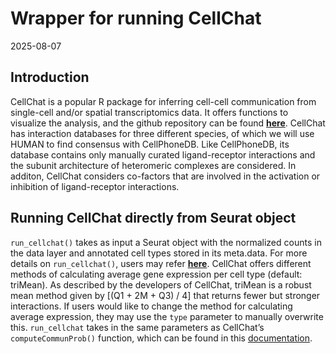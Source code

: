 Wrapper for running CellChat
================
2025-08-07

## Introduction

CellChat is a popular R package for inferring cell-cell communication
from single-cell and/or spatial transcriptomics data. It offers
functions to visualize the analysis, and the github repository can be
found [**here**](https://github.com/jinworks/CellChat). CellChat has
interaction databases for three different species, of which we will use
HUMAN to find consensus with CellPhoneDB. Like CellPhoneDB, its database
contains only manually curated ligand-receptor interactions and the
subunit architecture of heteromeric complexes are considered. In
additon, CellChat considers co-factors that are involved in the
activation or inhibition of ligand-receptor interactions.

## Running CellChat directly from Seurat object

`run_cellchat()` takes as input a Seurat object with the normalized
counts in the data layer and annotated cell types stored in its
meta.data. For more details on `run_cellchat()`, users may refer
[**here**](../R/run_cellchat.R). CellChat offers different methods of
calculating average gene expression per cell type (default: triMean). As
described by the developers of CellChat, triMean is a robust mean method
given by \[(Q1 + 2M + Q3) / 4\] that returns fewer but stronger
interactions. If users would like to change the method for calculating
average expression, they may use the `type` parameter to manually
overwrite this. `run_cellchat` takes in the same parameters as
CellChat’s `computeCommunProb()` function, which can be found in this
[documentation](https://rdrr.io/github/sqjin/CellChat/man/computeCommunProb.html).
